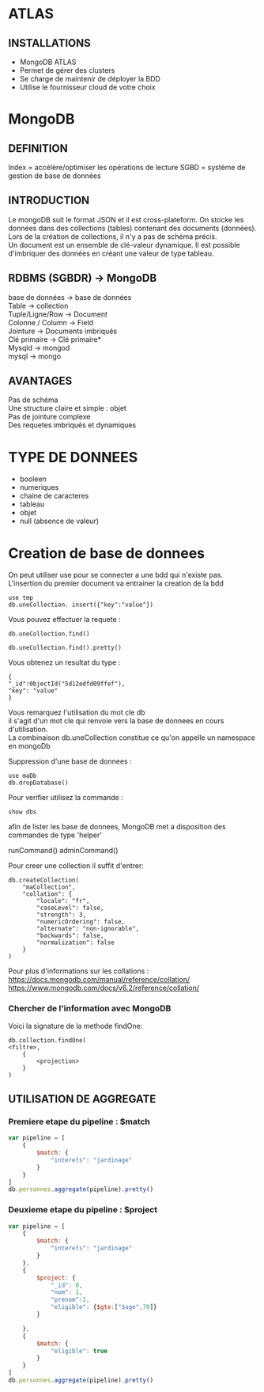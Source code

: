 # ATLAS
## INSTALLATIONS
- MongoDB ATLAS
- Permet de gérer des clusters
- Se charge de maintenir de déployer la BDD
- Utilise le fournisseur cloud de votre choix

# MongoDB
## DEFINITION
Index = accélère/optimiser les opérations de lecture
SGBD = système de gestion de base de données

## INTRODUCTION
Le mongoDB suit le format JSON et il est cross-plateform. 
On stocke les données dans des collections (tables) contenant des documents (données).  
Lors de la création de collections, il n'y a pas de schéma précis.  
Un document est un ensemble de clé-valeur dynamique. Il est possible d'imbriquer des données en créant une valeur de type tableau.

## RDBMS (SGBDR) -> MongoDB
base de données -> base de données  
Table -> collection  
Tuple/Ligne/Row -> Document  
Colonne / Column -> Field  
Jointure -> Documents imbriqués  
Clé primaire -> Clé primaire*  
Mysqld -> mongod  
mysql -> mongo  

## AVANTAGES
Pas de schéma  
Une structure claire et simple : objet  
Pas de jointure complexe  
Des requetes imbriqués et dynamiques  

# TYPE DE DONNEES
- booleen
- numeriques
- chaine de caracteres
- tableau
- objet
- null (absence de valeur)

# Creation de base de donnees

On peut utiliser use pour se connecter a une bdd qui
n'existe pas. L'insertion du premier document va entrainer la
creation de la bdd

```
use tmp
db.uneCollection. insert({"key":"value"})
```

Vous pouvez effectuer la requete :

```
db.uneCollection.find()

db.uneCollection.find().pretty()
```

Vous obtenez un resultat du type :

```
{
"_id":0bjectId("5d12edfd09ffef"),
"key": "value"
}
```

Vous remarquez l'utilisation du mot cle db  
il s'agit d'un mot cle qui renvoie vers la base de donnees en cours d'utilisation.  
La combinaison db.uneCollection constitue ce qu'on appelle un namespace en mongoDb  

Suppression d'une base de donnees :

```
use maDb
db.dropDatabase()
```

Pour verifier utilisez la commande :

```
show dbs
```

afin de lister les base de donnees, MongoDB met a disposition des commandes de type 'helper'

runCommand()
adminCommand()

Pour creer une collection il suffit d'entrer:

```
db.createCollection(
    "maCollection",
    "collation": {
        "locale": "fr",
        "caseLevel": false,
        "strength": 3,
        "numericOrdering": false,
        "alternate": "non-ignorable",
        "backwards": false,
        "normalization": false
    }
)
```

Pour plus d'informations sur les collations :
https://docs.mongodb.com/manual/reference/collation/
https://www.mongodb.com/docs/v6.2/reference/collation/

### Chercher de l'information avec MongoDB

Voici la signature de la methode findOne:

```
db.collection.findOne(
<filtre>,
    {
        <projection>
    }
)
```

## UTILISATION DE AGGREGATE

### Premiere etape du pipeline : $match

```js
var pipeline = [
    {
        $match: {
            "interets": "jardinage"
        }
    }
]
db.personnes.aggregate(pipeline).pretty()
```

### Deuxieme etape du pipeline : $project

```js
var pipeline = [
    {
        $match: {
            "interets": "jardinage"
        }
    },
    {
        $project: {
            "_id": 0,
            "nom": 1,
            "prenom":1,
            "eligible": {$gte:["$age",70]}
        }

    },
    {
        $match: {
            "eligible": true
        }
    }
]
db.personnes.aggregate(pipeline).pretty()
```